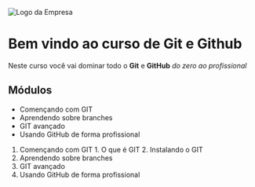 ![Logo da Empresa]()
# Bem vindo ao curso de Git e Github
Neste curso você vai dominar todo o **Git** e **GitHub** _do zero ao profissional_

## Módulos
* Començando com GIT
* Aprendendo sobre branches
* GIT avançado
* Usando GitHub de forma profissional

1. Començando com GIT
        1. O que é GIT
        2. Instalando o GIT
2. Aprendendo sobre branches
3. GIT avançado
4. Usando GitHub de forma profissional
